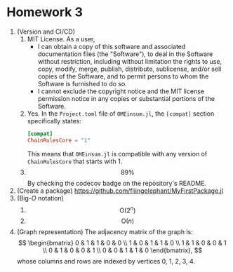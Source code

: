 # Homework 3

1. (Version and CI/CD)
   1. MIT License.
      As a user,
      - I can obtain a copy of this software and associated documentation files (the "Software"), to deal in the Software without restriction, including without limitation the rights to use, copy, modify, merge, publish, distribute, sublicense, and/or sell copies of the Software, and to permit persons to whom the Software is furnished to do so.
      - I cannot exclude the copyright notice and the MIT license permission notice in any copies or substantial portions of the Software.
   2. Yes. In the ``Project.toml`` file of `OMEinsum.jl`, the ``[compat]`` section specifically states:
      ```toml
      [compat]
      ChainRulesCore = "1"
      ```
      This means that `OMEinsum.jl` is compatible with any version of `ChainRulesCore` that starts with 1.
   3. $$ 
      89\%
      $$ By checking the codecov badge on the repository's README.
2. (Create a package)
   <https://github.com/fliingelephant/MyFirstPackage.jl>
3. (Big-$O$ notation)
   1. $$
        \text{O}(2^n)
      $$
   2. $$
        \text{O}(n)
      $$
4. (Graph representation) The adjacency matrix of the graph is: 
   $$
   \begin{bmatrix}
   0 & 1 & 1 & 0 & 0 \\
   1 & 0 & 1 & 1 & 0 \\
   1 & 1 & 0 & 0 & 1 \\
   0 & 1 & 0 & 0 & 1 \\
   0 & 0 & 1 & 1 & 0
   \end{bmatrix}, 
   $$
   whose columns and rows are indexed by vertices 0, 1, 2, 3, 4.